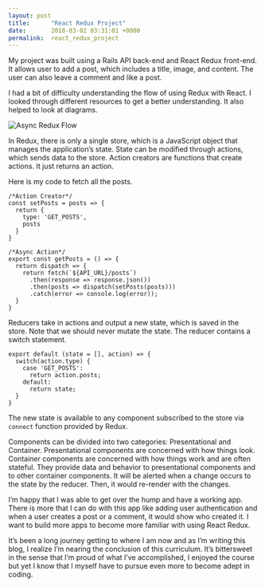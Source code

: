 ```yaml
---
layout: post
title:      "React Redux Project"
date:       2018-03-02 03:31:01 +0000
permalink:  react_redux_project
---
```



My project was built using a Rails API back-end and React Redux front-end. It allows user to add a post, which includes a title, image, and content. The user can also leave a comment and like a post. 

I had a bit of difficulty understanding the flow of using Redux with React. I looked through different resources to get a better understanding. It also helped to look at diagrams.


![Async Redux Flow](http://www.thegreatcodeadventure.com/content/images/2016/09/async-redux-flow.png)


In Redux, there is only a single store, which is a JavaScript object that manages the application’s state. State can be modified through actions, which sends data to the store. Action creators are functions that create actions. It just returns an action.

Here is my code to fetch all the posts.

```
/*Action Creator*/
const setPosts = posts => {
  return {
    type: 'GET_POSTS',
    posts
  }
}

/*Async Action*/
export const getPosts = () => {
  return dispatch => {
    return fetch(`${API_URL}/posts`)
      .then(response => response.json())
      .then(posts => dispatch(setPosts(posts)))
      .catch(error => console.log(error));
  }
}
```

Reducers take in actions and output a new state, which is saved in the store. Note that we should never mutate the state. The reducer contains a switch statement. 

```
export default (state = [], action) => {
  switch(action.type) {
    case 'GET_POSTS':
      return action.posts;
	default:
      return state;
  }
}
```

The new state is available to any component subscribed to the store via `connect` function provided by Redux. 

Components can be divided into two categories: Presentational and Container. Presentational components are concerned with how things look. Container components are concerned with how things work and are often stateful. They provide data and behavior to presentational components and to other container components. It will be alerted when a change occurs to the state by the reducer. Then, it would re-render with the changes. 

I’m happy that I was able to get over the hump and have a working app. There is more that I can do with this app like adding user authentication and when a user creates a post or a comment, it would show who created it. I want to build more apps to become more familiar with using React Redux. 

It’s been a long journey getting to where I am now and as I’m writing this blog, I realize I’m nearing the conclusion of this curriculum. It’s bittersweet in the sense that I’m proud of what I’ve accomplished, I enjoyed the course but yet I know that I myself have to pursue even more to become adept in coding. 





